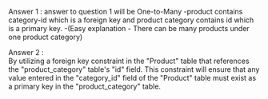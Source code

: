 Answer 1 :
answer to question 1 will be One-to-Many 
-product contains category-id which is a foreign key and product category contains id which is a primary key.
-(Easy explanation - There can be many products under one product category)

Answer 2 :  
By utilizing a foreign key constraint in the "Product" table that references the "product_category" table's "id" field. This constraint will ensure that any value entered in the "category_id" field of the "Product" table must exist as a primary key in the "product_category" table.
